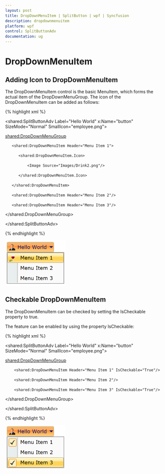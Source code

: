```yaml
---
layout: post
title: DropDownMenuItem | SplitButton | wpf | Syncfusion
description: dropdownmenuitem
platform: wpf
control: SplitButtonAdv
documentation: ug
---
```


# DropDownMenuItem

## Adding Icon to DropDownMenuItem

The DropDownMenuItem control is the basic MenuItem, which forms the actual item of the DropDownMenuGroup. The icon of the DropDownMenuItem can be added as follows:



{% highlight xml %}

<shared:SplitButtonAdv Label="Hello World" x:Name="button" SizeMode="Normal" SmallIcon="employee.png">

   <shared:DropDownMenuGroup>

       <shared:DropDownMenuItem Header="Menu Item 1">

          <shared:DropDownMenuItem.Icon>

              <Image Source="Images/Drink2.png"/>

          </shared:DropDownMenuItem.Icon>

       </shared:DropDownMenuItem>

       <shared:DropDownMenuItem Header="Menu Item 2"/>

       <shared:DropDownMenuItem Header="Menu Item 3"/>

   </shared:DropDownMenuGroup>

</shared:SplitButtonAdv>

{% endhighlight %}

![](DropDownMenuItem_images/DropDownMenuItem_img1.png)


## Checkable DropDownMenuItem

The DropDownMenuItem can be checked by setting the IsCheckable property to true. 

The feature can be enabled by using the property IsCheckable:


{% highlight xml %}

<shared:SplitButtonAdv Label="Hello World" x:Name="button" SizeMode="Normal" SmallIcon="employee.png">

   <shared:DropDownMenuGroup>

        <shared:DropDownMenuItem Header="Menu Item 1" IsCheckable="True"/>

        <shared:DropDownMenuItem Header="Menu Item 2"/>

        <shared:DropDownMenuItem Header="Menu Item 3" IsCheckable="True"/>

   </shared:DropDownMenuGroup>

</shared:SplitButtonAdv>

{% endhighlight %}

![](DropDownMenuItem_images/DropDownMenuItem_img2.png)



